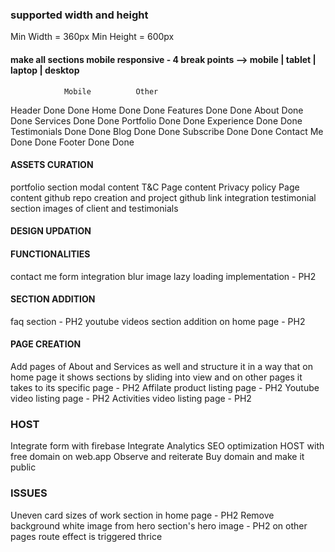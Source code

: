 ### supported width and height
Min Width = 360px
Min Height = 600px

#### make all sections mobile responsive - 4 break points --> mobile | tablet | laptop | desktop
                Mobile          Other
Header          Done            Done
Home            Done            Done
Features        Done            Done
About           Done            Done
Services        Done            Done
Portfolio       Done            Done
Experience      Done            Done
Testimonials    Done            Done
Blog            Done            Done
Subscribe       Done            Done
Contact Me      Done            Done
Footer          Done            Done

<!-- DEC 6 - UPDATE -->
#### ASSETS CURATION
portfolio section modal content
T&C Page content
Privacy policy Page content
github repo creation and project github link integration
testimonial section images of client and testimonials

#### DESIGN UPDATION

#### FUNCTIONALITIES
contact me form integration
blur image lazy loading implementation - PH2

#### SECTION ADDITION
faq section - PH2
youtube videos section addition on home page - PH2

#### PAGE CREATION
Add pages of About and Services as well and structure it in a way that on home page it shows sections by sliding into view and on other pages it takes to its specific page - PH2
Affilate product listing page  - PH2
Youtube video listing page - PH2
Activities video listing page - PH2

### HOST
Integrate form with firebase
Integrate Analytics
SEO optimization
HOST with free domain on web.app
Observe and reiterate
Buy domain and make it public

### ISSUES
Uneven card sizes of work section in home page - PH2
Remove background white image from hero section's hero image - PH2
on other pages route effect is triggered thrice